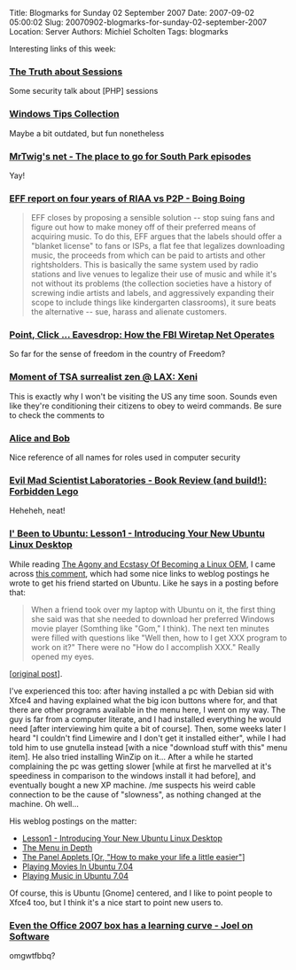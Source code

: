 Title: Blogmarks for Sunday 02 September 2007
Date: 2007-09-02 05:00:02
Slug: 20070902-blogmarks-for-sunday-02-september-2007
Location: Server
Authors: Michiel Scholten
Tags: blogmarks

<p>Interesting links of this week:</p>
<h3><a href="http://shiflett.org/articles/the-truth-about-sessions">The Truth about Sessions</a></h3>
<p>Some security talk about [PHP] sessions</p>
<h3><a href="http://www.it.iitb.ac.in/~sudhir/Hacking/Win_XP_Hack.html">Windows Tips Collection</a></h3>
<p>Maybe a bit outdated, but fun nonetheless</p>
<h3><a href="http://mrtwig.net/">MrTwig's net - The place to go for South Park episodes</a></h3>
<p>Yay!</p>
<h3><a href="http://www.boingboing.net/2007/08/29/eff-report-on-four-y.html">EFF report on four years of RIAA vs P2P - Boing Boing</a></h3>
<blockquote><p>EFF closes by proposing a sensible solution -- stop suing fans and figure out how to make money off of their preferred means of acquiring music. To do this, EFF argues that the labels should offer a "blanket license" to fans or ISPs, a flat fee that legalizes downloading music, the proceeds from which can be paid to artists and other rightsholders. This is basically the same system used by radio stations and live venues to legalize their use of music and while it's not without its problems (the collection societies have a history of screwing indie artists and labels, and aggressively expanding their scope to include things like kindergarten classrooms), it sure beats the alternative -- sue, harass and alienate customers.</p></blockquote>
<h3><a href="http://www.boingboing.net/2007/08/29/point-click-eavesdro.html">Point, Click ... Eavesdrop: How the FBI Wiretap Net Operates</a></h3>
<p>So far for the sense of freedom in the country of Freedom?</p>
<h3><a href="http://www.boingboing.net/2007/08/29/moment-of-tsa-surrea.html">Moment of TSA surrealist zen @ LAX: Xeni</a></h3>
<p>This is exactly why I won't be visiting the US any time soon. Sounds even like they're conditioning their citizens to obey to weird commands. Be sure to check the comments to</p>
<h3><a href="http://en.wikipedia.org/wiki/Alice_and_Bob">Alice and Bob</a></h3>
<p>Nice reference of all names for roles used in computer security</p>
<h3><a href="http://www.evilmadscientist.com/article.php/flego">Evil Mad Scientist Laboratories - Book Review (and build!): Forbidden Lego</a></h3>
<p>Heheheh, neat!</p>
<h3><a href="http://ibeentoubuntu.blogspot.com/2007/05/lesson1-introducing-your-new-ubuntu.html">I' Been to Ubuntu: Lesson1 - Introducing Your New Ubuntu Linux Desktop</a></h3>
<p>While reading <a href="http://linux.slashdot.org/article.pl?sid=07/08/27/183236"> The Agony and Ecstasy Of Becoming a Linux OEM</a>, I came across <a href="http://linux.slashdot.org/comments.pl?sid=280823&amp;cid=20380705">this comment</a>, which had some nice links to weblog postings he wrote to get his friend started on Ubuntu. Like he says in a posting before that:</p>

<blockquote><p>When a friend took over my laptop with Ubuntu on it, the first thing she said was that she needed to download her preferred Windows movie player (Somthing like "Gom," I think). The next ten minutes were filled with questions like "Well then, how to I get XXX program to work on it?" There were no "How do I accomplish XXX." Really opened my eyes.</p></blockquote>
<p>[<a href="http://linux.slashdot.org/comments.pl?sid=280823&amp;threshold=1&amp;commentsort=0&amp;mode=thread&amp;pid=20377859#20379215">original post</a>].</p>

<p>I've experienced this too: after having installed a pc with Debian sid with Xfce4 and having explained what the big icon buttons where for, and that there are other programs available in the menu here, I went on my way. The guy is far from a computer literate, and I had installed everything he would need [after interviewing him quite a bit of course]. Then, some weeks later I heard "I couldn't find Limewire and I don't get it installed either", while I had told him to use gnutella instead [with a nice "download stuff with this" menu item]. He also tried installing WinZip on it... After a while he started complaining the pc was getting slower [while at first he marvelled at it's speediness in comparison to the windows install it had before], and eventually bought a new XP machine. /me suspects his weird cable connection to be the cause of "slowness", as nothing changed at the machine. Oh well...</p>

<p>His weblog postings on the matter:</p>
<ul>
<li><a href="http://ibeentoubuntu.blogspot.com/2007/05/lesson1-introducing-your-new-ubuntu.html">Lesson1 - Introducing Your New Ubuntu Linux Desktop</a></li>
<li><a href="http://ibeentoubuntu.blogspot.com/2007/05/menu-in-depth-applications-programs.html">The Menu in Depth</a></li>
<li><a href="http://ibeentoubuntu.blogspot.com/2007/06/panel-applets-or-how-to-make-your-life.html">The Panel Applets [Or, "How to make your life a little easier"]</a></li>
<li><a href="http://ibeentoubuntu.blogspot.com/2007/06/playing-movies-in-ubuntu-7.html"> Playing Movies In Ubuntu 7.04</a></li>
<li><a href="http://ibeentoubuntu.blogspot.com/2007/06/playing-music-in-ubuntu-7.html">Playing Music in Ubuntu 7.04</a></li>
</ul>

<p>Of course, this is Ubuntu [Gnome] centered, and I like to point people to Xfce4 too, but I think it's a nice start to point new users to.</p>
<h3><a href="http://www.joelonsoftware.com/items/2007/08/18.html">Even the Office 2007 box has a learning curve - Joel on Software</a></h3>
<p>omgwtfbbq?</p>
